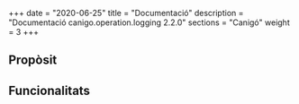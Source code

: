 +++
date        = "2020-06-25"
title       = "Documentació"
description = "Documentació canigo.operation.logging 2.2.0"
sections    = "Canigó"
weight      = 3
+++

## Propòsit



## Funcionalitats
